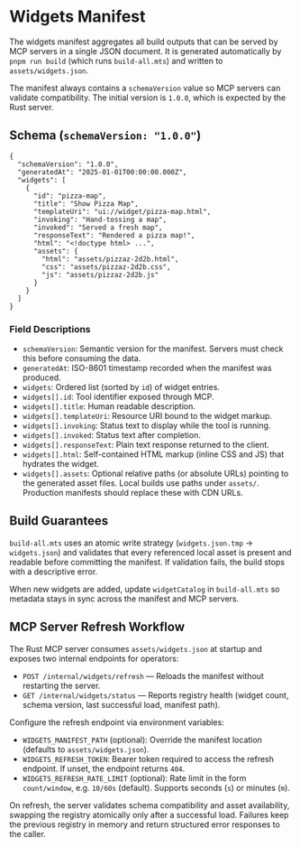# Widgets Manifest

The widgets manifest aggregates all build outputs that can be served by MCP servers in a single JSON document. It is generated automatically by `pnpm run build` (which runs `build-all.mts`) and written to `assets/widgets.json`.

The manifest always contains a `schemaVersion` value so MCP servers can validate compatibility. The initial version is `1.0.0`, which is expected by the Rust server.

## Schema (`schemaVersion: "1.0.0"`)

```jsonc
{
  "schemaVersion": "1.0.0",
  "generatedAt": "2025-01-01T00:00:00.000Z",
  "widgets": [
    {
      "id": "pizza-map",
      "title": "Show Pizza Map",
      "templateUri": "ui://widget/pizza-map.html",
      "invoking": "Hand-tossing a map",
      "invoked": "Served a fresh map",
      "responseText": "Rendered a pizza map!",
      "html": "<!doctype html> ...",
      "assets": {
        "html": "assets/pizzaz-2d2b.html",
        "css": "assets/pizzaz-2d2b.css",
        "js": "assets/pizzaz-2d2b.js"
      }
    }
  ]
}
```

### Field Descriptions

- `schemaVersion`: Semantic version for the manifest. Servers must check this before consuming the data.
- `generatedAt`: ISO-8601 timestamp recorded when the manifest was produced.
- `widgets`: Ordered list (sorted by `id`) of widget entries.
- `widgets[].id`: Tool identifier exposed through MCP.
- `widgets[].title`: Human readable description.
- `widgets[].templateUri`: Resource URI bound to the widget markup.
- `widgets[].invoking`: Status text to display while the tool is running.
- `widgets[].invoked`: Status text after completion.
- `widgets[].responseText`: Plain text response returned to the client.
- `widgets[].html`: Self-contained HTML markup (inline CSS and JS) that hydrates the widget.
- `widgets[].assets`: Optional relative paths (or absolute URLs) pointing to the generated asset files. Local builds use paths under `assets/`. Production manifests should replace these with CDN URLs.

## Build Guarantees

`build-all.mts` uses an atomic write strategy (`widgets.json.tmp` → `widgets.json`) and validates that every referenced local asset is present and readable before committing the manifest. If validation fails, the build stops with a descriptive error.

When new widgets are added, update `widgetCatalog` in `build-all.mts` so metadata stays in sync across the manifest and MCP servers.

## MCP Server Refresh Workflow

The Rust MCP server consumes `assets/widgets.json` at startup and exposes two internal endpoints for operators:

- `POST /internal/widgets/refresh` &mdash; Reloads the manifest without restarting the server.
- `GET /internal/widgets/status` &mdash; Reports registry health (widget count, schema version, last successful load, manifest path).

Configure the refresh endpoint via environment variables:

- `WIDGETS_MANIFEST_PATH` (optional): Override the manifest location (defaults to `assets/widgets.json`).
- `WIDGETS_REFRESH_TOKEN`: Bearer token required to access the refresh endpoint. If unset, the endpoint returns `404`.
- `WIDGETS_REFRESH_RATE_LIMIT` (optional): Rate limit in the form `count/window`, e.g. `10/60s` (default). Supports seconds (`s`) or minutes (`m`).

On refresh, the server validates schema compatibility and asset availability, swapping the registry atomically only after a successful load. Failures keep the previous registry in memory and return structured error responses to the caller.
